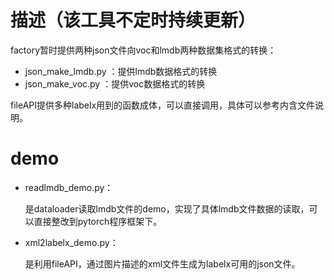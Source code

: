 # 描述（该工具不定时持续更新）
factory暂时提供两种json文件向voc和lmdb两种数据集格式的转换：

* json_make_lmdb.py ：提供lmdb数据格式的转换
* json_make_voc.py  ：提供voc数据格式的转换

fileAPI提供多种labelx用到的函数成体，可以直接调用，具体可以参考内含文件说明。

# demo

* readlmdb_demo.py：

    是dataloader读取lmdb文件的demo，实现了具体lmdb文件数据的读取，可以直接整改到pytorch程序框架下。

* xml2labelx_demo.py：

    是利用fileAPI，通过图片描述的xml文件生成为labelx可用的json文件。